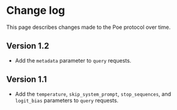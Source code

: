 # Change log

This page describes changes made to the Poe protocol over time.

## Version 1.2

* Add the `metadata` parameter to `query` requests.

## Version 1.1

* Add the `temperature`, `skip_system_prompt`, `stop_sequences`, and `logit_bias` parameters to `query` requests.